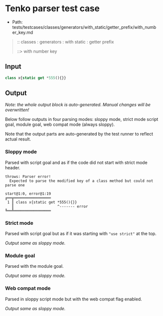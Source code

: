 # Tenko parser test case

- Path: tests/testcases/classes/generators/with_static/getter_prefix/with_number_key.md

> :: classes : generators : with static : getter prefix
>
> ::> with number key

## Input

`````js
class x{static get *555(){}}
`````

## Output

_Note: the whole output block is auto-generated. Manual changes will be overwritten!_

Below follow outputs in four parsing modes: sloppy mode, strict mode script goal, module goal, web compat mode (always sloppy).

Note that the output parts are auto-generated by the test runner to reflect actual result.

### Sloppy mode

Parsed with script goal and as if the code did not start with strict mode header.

`````
throws: Parser error!
  Expected to parse the modified key of a class method but could not parse one

start@1:0, error@1:19
╔══╦═════════════════
 1 ║ class x{static get *555(){}}
   ║                    ^------- error
╚══╩═════════════════

`````

### Strict mode

Parsed with script goal but as if it was starting with `"use strict"` at the top.

_Output same as sloppy mode._

### Module goal

Parsed with the module goal.

_Output same as sloppy mode._

### Web compat mode

Parsed in sloppy script mode but with the web compat flag enabled.

_Output same as sloppy mode._
